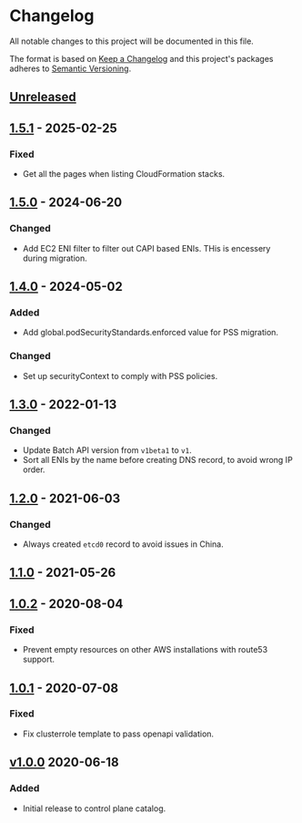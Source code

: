 # Changelog

All notable changes to this project will be documented in this file.

The format is based on [Keep a Changelog](http://keepachangelog.com/en/1.0.0/)
and this project's packages adheres to [Semantic Versioning](http://semver.org/spec/v2.0.0.html).

## [Unreleased]

## [1.5.1] - 2025-02-25

### Fixed

- Get all the pages when listing CloudFormation stacks.

## [1.5.0] - 2024-06-20

### Changed

- Add  EC2 ENI filter to filter out CAPI based ENIs. THis is encessery during migration.

## [1.4.0] - 2024-05-02

### Added

- Add global.podSecurityStandards.enforced value for PSS migration.

### Changed

- Set up securityContext to comply with PSS policies.

## [1.3.0] - 2022-01-13

### Changed

- Update Batch API version from `v1beta1` to `v1`.
- Sort all ENIs by the name before creating DNS record, to avoid wrong IP order.

## [1.2.0] - 2021-06-03

### Changed

- Always created `etcd0` record to avoid issues in China.

## [1.1.0] - 2021-05-26

## [1.0.2] - 2020-08-04

### Fixed

- Prevent empty resources on other AWS installations with route53 support.

## [1.0.1] - 2020-07-08

### Fixed

- Fix clusterrole template to pass openapi validation.

## [v1.0.0] 2020-06-18

### Added

- Initial release to control plane catalog.

[Unreleased]: https://github.com/giantswarm/route53-manager/compare/v1.5.1...HEAD
[1.5.1]: https://github.com/giantswarm/route53-manager/compare/v1.5.0...v1.5.1
[1.5.0]: https://github.com/giantswarm/route53-manager/compare/v1.4.0...v1.5.0
[1.4.0]: https://github.com/giantswarm/route53-manager/compare/v1.3.0...v1.4.0
[1.3.0]: https://github.com/giantswarm/route53-manager/compare/v1.2.0...v1.3.0
[1.2.0]: https://github.com/giantswarm/route53-manager/compare/v1.1.0...v1.2.0
[1.1.0]: https://github.com/giantswarm/route53-manager/compare/v1.0.2...v1.1.0
[1.0.2]: https://github.com/giantswarm/route53-manager/compare/v1.0.1...v1.0.2
[1.0.1]: https://github.com/giantswarm/route53-manager/compare/v1.0.0...v1.0.1
[v1.0.0]: https://github.com/giantswarm/route53-manager/releases/tag/v1.0.0
